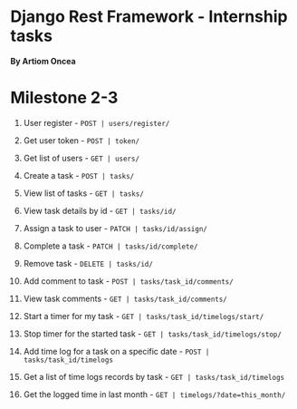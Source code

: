 # Django Rest Framework - Internship tasks
**By Artiom Oncea**

# Milestone 2-3

1. User register - `POST | users/register/`


2. Get user token - `POST | token/`


3. Get list of users - `GET | users/`


4. Create a task - `POST | tasks/`


5. View list of tasks - `GET | tasks/`


6. View task details by id - `GET | tasks/id/`


7. Assign a task to user - `PATCH | tasks/id/assign/`


8. Complete a task - `PATCH | tasks/id/complete/`


9. Remove task - `DELETE | tasks/id/`


10. Add comment to task - `POST | tasks/task_id/comments/`


11. View task comments - `GET | tasks/task_id/comments/`


12. Start a timer for my task - `GET | tasks/task_id/timelogs/start/`


13. Stop timer for the started task - `GET | tasks/task_id/timelogs/stop/`


14. Add time log for a task on a specific date - `POST | tasks/task_id/timelogs`


15. Get a list of time logs records by task - `GET | tasks/task_id/timelogs`


16. Get the logged time in last month - `GET | timelogs/?date=this_month/`
